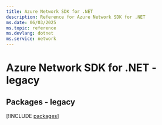 ```yaml
---
title: Azure Network SDK for .NET
description: Reference for Azure Network SDK for .NET
ms.date: 06/03/2025
ms.topic: reference
ms.devlang: dotnet
ms.service: network
---
```

# Azure Network SDK for .NET - legacy
## Packages - legacy
[!INCLUDE [packages](network-index.md)]